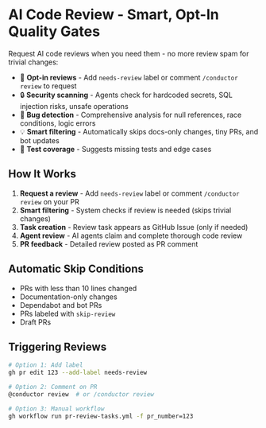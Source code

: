 # AI Code Review - Smart, Opt-In Quality Gates

Request AI code reviews when you need them - no more review spam for trivial changes:

- 🎯 **Opt-in reviews** - Add `needs-review` label or comment `/conductor review` to request
- 🔒 **Security scanning** - Agents check for hardcoded secrets, SQL injection risks, unsafe operations
- 🐛 **Bug detection** - Comprehensive analysis for null references, race conditions, logic errors
- 💡 **Smart filtering** - Automatically skips docs-only changes, tiny PRs, and bot updates
- 🧪 **Test coverage** - Suggests missing tests and edge cases

## How It Works

1. **Request a review** - Add `needs-review` label or comment `/conductor review` on your PR
2. **Smart filtering** - System checks if review is needed (skips trivial changes)
3. **Task creation** - Review task appears as GitHub Issue (only if needed)
4. **Agent review** - AI agents claim and complete thorough code review
5. **PR feedback** - Detailed review posted as PR comment

## Automatic Skip Conditions
- PRs with less than 10 lines changed
- Documentation-only changes
- Dependabot and bot PRs
- PRs labeled with `skip-review`
- Draft PRs

## Triggering Reviews
```bash
# Option 1: Add label
gh pr edit 123 --add-label needs-review

# Option 2: Comment on PR
@conductor review  # or /conductor review

# Option 3: Manual workflow
gh workflow run pr-review-tasks.yml -f pr_number=123
```